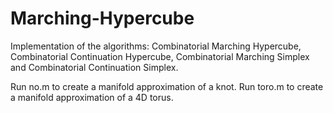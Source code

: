 # Marching-Hypercube
Implementation of the algorithms: Combinatorial Marching Hypercube, Combinatorial Continuation Hypercube, Combinatorial Marching Simplex and Combinatorial Continuation Simplex.

Run no.m to create a manifold approximation of a knot.
Run toro.m to create a manifold approximation of a 4D torus.
